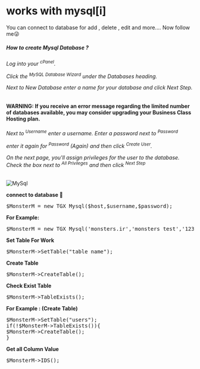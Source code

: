 # works with mysql[i]

You can connect to database for add , delete , edit and more.... Now follow me😜

<h5>How to create Mysql Database ? </h5>

<h6>Log into your <sup>cPanel</sup>.

Click the <sup>MySQL Database Wizard</sup> under the Databases heading.


Next to New Database enter a name for your database and click Next Step.

</h6>

<b>WARNING: If you receive an error message regarding the limited number of databases available, you may consider upgrading your Business Class Hosting plan.</b>

<h6>
Next to <sup>Username</sup> enter a username.
Enter a password next to <sup>Password</sup>

enter it again for <sup>Password</sup> (Again) and then click <sup>Create User</sup>.


On the next page, you'll assign privileges for the user to the database. Check the box next to <sup>All Privileges</sup> and then click <sup>Next Step</sup>
</h6>

<img src="http://uupload.ir/files/m2pw_img_20181207_095453.jpg" alt="MySql"/> 

<b>connect to database 🔘</b>
<pre>$MonsterM = new TGX_Mysql($host,$username,$password);</pre>
<b>For Example: </b>
<pre>$MonsterM = new TGX_Mysql('monsters.ir','monsters_test','123456789');</pre>

<b>Set Table For Work</b>
<pre>$MonsterM->SetTable("table_name");</pre>

<b>Create Table</b>
<pre>$MonsterM->CreateTable();</pre>

<b>Check Exist Table</b>
<pre>$MonsterM->TableExists();</pre>

<b> For Example : (Create Table)</b>
<pre>
$MonsterM->SetTable("users");
if(!$MonsterM->TableExists()){
$MonsterM->CreateTable();
}
</pre>

<b>Get all Column Value</b>
<pre>$MonsterM->IDS();</pre>

<b>

